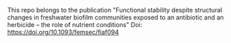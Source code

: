 This repo belongs to the publication "Functional stability despite structural changes in freshwater biofilm communities exposed to an antibiotic and an herbicide – the role of nutrient conditions"
Doi: https://doi.org/10.1093/femsec/fiaf094
